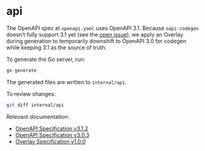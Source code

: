# api

The OpenAPI spec at `openapi.yaml` uses OpenAPI 3.1.
Because `oapi-codegen` doesn’t fully support 3.1 yet (see the [open issue][4]), we apply an Overlay
during generation to temporarily downshift to OpenAPI 3.0 for codegen while keeping 3.1 as the source of truth.

To generate the Go server, run:
```sh
go generate
```
The generated files are written to `internal/api`.

To review changes:
```sh
git diff internal/api
```

Relevant documentation:
- [OpenAPI Specification v3.1.2][1]
- [OpenAPI Specification v3.0.3][2]
- [Overlay Specification v1.0.0][3]

[1]: https://spec.openapis.org/oas/v3.1.2.html
[2]: https://spec.openapis.org/oas/v3.0.3.html
[3]: https://spec.openapis.org/overlay/v1.0.0.html
[4]: https://github.com/oapi-codegen/oapi-codegen/issues/373
